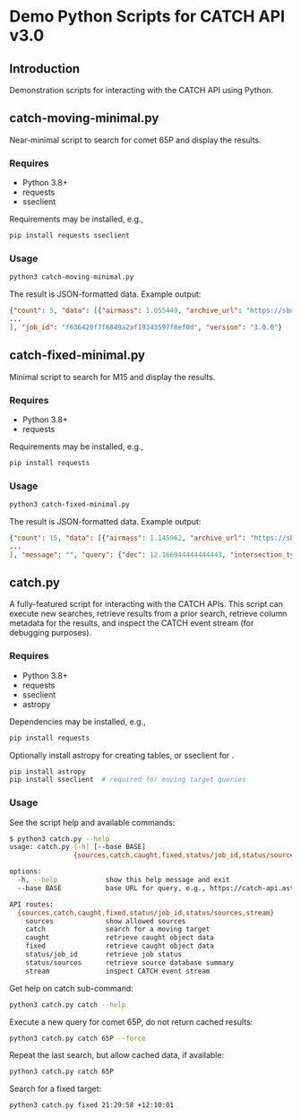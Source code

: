 # Demo Python Scripts for CATCH API v3.0

## Introduction

Demonstration scripts for interacting with the CATCH API using Python.

## catch-moving-minimal.py

Near-minimal script to search for comet 65P and display the results.

### Requires

- Python 3.8+
- requests
- sseclient

Requirements may be installed, e.g.,

```bash
pip install requests sseclient
```

### Usage

```bash
python3 catch-moving-minimal.py
```

The result is JSON-formatted data. Example output:

```json
{"count": 5, "data": [{"airmass": 1.055449, "archive_url": "https://sbnsurveys.astro.umd.edu/api/images/urn%3Anasa%3Apds%3Agbo.ast.neat.survey%3Adata_tricam%3Ap20020121_obsdata_20020121132624c", "cutout_url": "https://sbnsurveys.astro.umd.edu/api/images/urn%3Anasa%3Apds%3Agbo.ast.neat.survey%3Adata_tricam%3Ap20020121_obsdata_20020121132624c?format=fits&size=5.00arcmin&ra=177.51011&dec=15.25013", "date": "2002-01-21 13:26:54.000", "ddec": 9.813682, "dec": 15.25013, "delta": 2.83330835056674, "dra": -2.64437, "drh": -5.0789549, "elong": 128.5424, "exposure": 60.0, "filter": "NONE", "maglimit": null, "mjd_start": 52295.56, "mjd_stop": 52295.560694444444, "phase": 12.5942, "preview_url": "https://sbnsurveys.astro.umd.edu/api/images/urn%3Anasa%3Apds%3Agbo.ast.neat.survey%3Adata_tricam%3Ap20020121_obsdata_20020121132624c?format=jpeg&size=5.00arcmin&ra=177.51011&dec=15.25013", "product_id": "P20020121_OBSDATA_20020121132624C", "ra": 177.51011, "rh": 3.531535016403, "sangle": 103.483, "seeing": null, "source": "neat_palomar_tricam", "source_name": "NEAT Palomar Tricam", "true_anomaly": 254.1847, "unc_a": 4.967, "unc_b": 0.359, "unc_theta": -25.651, "vangle": 116.10500000000002, "vmag": 17.356},
...
], "job_id": "f636420f7f6849a2af19343597f8ef0d", "version": "3.0.0"}
```

## catch-fixed-minimal.py

Minimal script to search for M15 and display the results.

### Requires

- Python 3.8+
- requests

Requirements may be installed, e.g.,

```bash
pip install requests
```

### Usage

```bash
python3 catch-fixed-minimal.py
```

The result is JSON-formatted data. Example output:

```json
{"count": 15, "data": [{"airmass": 1.145962, "archive_url": "https://sbnsurveys.astro.umd.edu/api/images/urn%3Anasa%3Apds%3Agbo.ast.neat.survey%3Adata_tricam%3Ap20020729_obsdata_20020729061513a", "cutout_url": "https://sbnsurveys.astro.umd.edu/api/images/urn%3Anasa%3Apds%3Agbo.ast.neat.survey%3Adata_tricam%3Ap20020729_obsdata_20020729061513a?format=fits&size=5.00arcmin&ra=322.4916666666667&dec=12.166944444444443", "exposure": 60.0, "filter": "NONE", "maglimit": null, "mjd_start": 52484.260567129626, "mjd_stop": 52484.26126157407, "preview_url": "https://sbnsurveys.astro.umd.edu/api/images/urn%3Anasa%3Apds%3Agbo.ast.neat.survey%3Adata_tricam%3Ap20020729_obsdata_20020729061513a?format=jpeg&size=5.00arcmin&ra=322.4916666666667&dec=12.166944444444443", "product_id": "P20020729_OBSDATA_20020729061513A", "seeing": null, "source": "neat_palomar_tricam", "source_name": "NEAT Palomar Tricam"}, {"airmass": 1.147728, "archive_url": "https://sbnsurveys.astro.umd.edu/api/images/urn%3Anasa%3Apds%3Agbo.ast.neat.survey%3Adata_tricam%3Ap20020729_obsdata_20020729063040a", "cutout_url": "https://sbnsurveys.astro.umd.edu/api/images/urn%3Anasa%3Apds%3Agbo.ast.neat.survey%3Adata_tricam%3Ap20020729_obsdata_20020729063040a?format=fits&size=5.00arcmin&ra=322.4916666666667&dec=12.166944444444443", "exposure": 60.0, "filter": "NONE", "maglimit": null, "mjd_start": 52484.2712962963, "mjd_stop": 52484.27199074074, "preview_url": "https://sbnsurveys.astro.umd.edu/api/images/urn%3Anasa%3Apds%3Agbo.ast.neat.survey%3Adata_tricam%3Ap20020729_obsdata_20020729063040a?format=jpeg&size=5.00arcmin&ra=322.4916666666667&dec=12.166944444444443", "product_id": "P20020729_OBSDATA_20020729063040A", "seeing": null, "source": "neat_palomar_tricam", "source_name": "NEAT Palomar Tricam"},
...
], "message": "", "query": {"dec": 12.166944444444443, "intersection_type": "ImageIntersectsArea", "ra": 322.4916666666667, "radius": 0, "sources": ["neat_palomar_tricam"], "start_date": null, "stop_date": null}, "version": "3.0.0"}
```

## catch.py

A fully-featured script for interacting with the CATCH APIs. This script can execute new searches, retrieve results from a prior search, retrieve column metadata for the results, and inspect the CATCH event stream (for debugging purposes).

### Requires

- Python 3.8+
- requests
- sseclient
- astropy

Dependencies may be installed, e.g.,

```bash
pip install requests
```

Optionally install astropy for creating tables, or sseclient for .

```bash
pip install astropy
pip install sseclient  # required for moving target queries
```

### Usage

See the script help and available commands:

```bash
$ python3 catch.py --help
usage: catch.py [-h] [--base BASE]
                {sources,catch,caught,fixed,status/job_id,status/sources,stream} ...

options:
  -h, --help            show this help message and exit
  --base BASE           base URL for query, e.g., https://catch-api.astro.umd.edu

API routes:
  {sources,catch,caught,fixed,status/job_id,status/sources,stream}
    sources             show allowed sources
    catch               search for a moving target
    caught              retrieve caught object data
    fixed               retrieve caught object data
    status/job_id       retrieve job status
    status/sources      retrieve source database summary
    stream              inspect CATCH event stream
```

Get help on catch sub-command:

```bash
python3 catch.py catch --help
```

Execute a new query for comet 65P, do not return cached results:

```bash
python3 catch.py catch 65P --force
```

Repeat the last search, but allow cached data, if available:

```bash
python3 catch.py catch 65P
```

Search for a fixed target:

```bash
python3 catch.py fixed 21:29:58 +12:10:01
```
